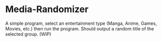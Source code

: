 # Media-Randomizer
 A simple program, select an entertainment type (Manga, Anime, Games, Movies, etc.) then run the program. Should output a random title of the selected group.  (WIP)
